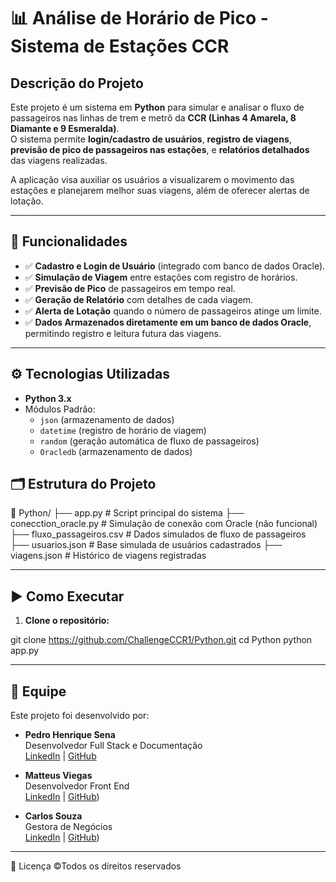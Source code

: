 # 📊 Análise de Horário de Pico - Sistema de Estações CCR

## Descrição do Projeto

Este projeto é um sistema em **Python** para simular e analisar o fluxo de passageiros nas linhas de trem e metrô da **CCR (Linhas 4 Amarela, 8 Diamante e 9 Esmeralda)**.  
O sistema permite **login/cadastro de usuários**, **registro de viagens**, **previsão de pico de passageiros nas estações**, e **relatórios detalhados** das viagens realizadas.

A aplicação visa auxiliar os usuários a visualizarem o movimento das estações e planejarem melhor suas viagens, além de oferecer alertas de lotação.

---

## 🚆 Funcionalidades

- ✅ **Cadastro e Login de Usuário** (integrado com banco de dados Oracle).
- ✅ **Simulação de Viagem** entre estações com registro de horários.
- ✅ **Previsão de Pico** de passageiros em tempo real.
- ✅ **Geração de Relatório** com detalhes de cada viagem.
- ✅ **Alerta de Lotação** quando o número de passageiros atinge um limite.
- ✅ **Dados Armazenados diretamente em um banco de dados Oracle**, permitindo registro e leitura futura das viagens.

---

## ⚙️ Tecnologias Utilizadas

- **Python 3.x**
- Módulos Padrão:
  - `json` (armazenamento de dados)
  - `datetime` (registro de horário de viagem)
  - `random` (geração automática de fluxo de passageiros)
  - `Oracledb` (armazenamento de dados)

## 🗂 Estrutura do Projeto

📁 Python/
├── app.py # Script principal do sistema
├── conecction_oracle.py # Simulação de conexão com Oracle (não funcional)
├── fluxo_passageiros.csv # Dados simulados de fluxo de passageiros
├── usuarios.json # Base simulada de usuários cadastrados
├── viagens.json # Histórico de viagens registradas

---

## ▶️ Como Executar

1. **Clone o repositório:**

git clone https://github.com/ChallengeCCR1/Python.git
cd Python
python app.py

--- 

## 👥 Equipe

Este projeto foi desenvolvido por:

- **Pedro Henrique Sena**  
  Desenvolvedor Full Stack e Documentação  
  [LinkedIn](https://www.linkedin.com/in/pedro-henrique-sena/) | [GitHub]((https://github.com/devpedrosena1))

- **Matteus Viegas**  
  Desenvolvedor Front End  
  [LinkedIn](https://www.linkedin.com/in/matteus-viegas-533437294/) | [GitHub](https://github.com/ChallengeOne-MAT))

- **Carlos Souza**  
  Gestora de Negócios  
  [LinkedIn](https://www.linkedin.com/in/sulamita-viegas-dos-santos-280210223/) | [GitHub](https://github.com/Sulamita020905))

---
📄 Licença
©Todos os direitos reservados
